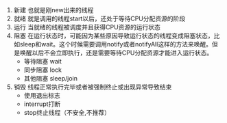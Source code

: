 1. 新建 也就是刚new出来的线程
2. 就绪 就是调用的线程start以后，还处于等待CPU分配资源的阶段
3. 运行 当就绪的线程被调度并且获得CPU资源的运行状态
4. 阻塞 在运行状态时，可能因为某些原因导致运行状态的线程变成阻塞状态，比如sleep和wait。这个时候需要调用notify或者notifyAll这样的方法来唤醒。但是唤醒以后不会立即执行，还是需要等待CPU分配资源才能进入运行状态。
    - 等待阻塞 wait
    - 同步阻塞 lock
    - 其他阻塞 sleep/join
5. 销毁 线程正常执行完毕或者被强制终止或出现异常导致结束
    - 使用退出标志
    - interrupt打断
    - stop终止线程（不安全,不推荐）